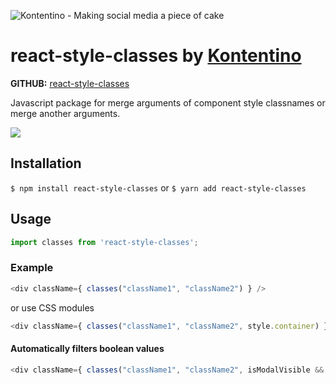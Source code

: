 ![Kontentino - Making social media a piece of cake](https://static.kontentino.com/img/logo/logo.svg)

# react-style-classes by [Kontentino](https://www.kontentino.com/)

**GITHUB:** [react-style-classes](https://github.com/kontentino/react-style-classes)

Javascript package for merge arguments of component style classnames or merge another arguments.

![](https://github.com/kontentino/kontentino-ui/workflows/Lint/badge.svg)

## Installation
`$ npm install react-style-classes`
or
`$ yarn add react-style-classes`

## Usage
```javascript
import classes from 'react-style-classes';
```

### Example
```javascript
<div className={ classes("className1", "className2") } />
```
or use CSS modules
```javascript
<div className={ classes("className1", "className2", style.container) } />
```

#### Automatically filters boolean values
```javascript
<div className={ classes("className1", "className2", isModalVisible && style.modalWrapperVisible) } />
```
